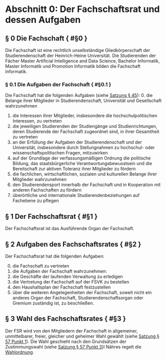 # Abschnitt 0: Der Fachschaftsrat und dessen Aufgaben
## § 0 Die Fachschaft { #§0 }
Die Fachschaft ist eine rechtlich unselbständige Gliedkörperschaft der Studierendenschaft der Heinrich-Heine Universität. Die Studierenden der Fächer Master Artificial Intelligence and Data Science, Bachelor Informatik, Master Informatik und Promotion Informatik bilden die Fachschaft Informatik.

### § 0.1 Die Aufgaben der Fachschaft { #§0.1 }
Die Fachschaft hat die folgenden Aufgaben (siehe [Satzung § 45](https://sphhu.de/documents/2022/07/satzung.pdf/)):
0. <a name="§0.0">die Belange ihrer Mitglieder in Studierendenschaft, Universität und
Gesellschaft wahrzunehmen</a>
1. <a name="§2.1">die Interessen ihrer Mitglieder, insbesondere die hochschulpolitischen
Interessen, zu vertreten</a>
2. <a name="§2.2">die jeweiligen Studierenden der Studiengänge und Studienrichtungen, deren
Studierende der Fachschaft zugeordnet sind, in ihrer Gesamtheit zu
vertreten</a>
3. <a name="§2.3">an der Erfüllung der Aufgaben der Studierendenschaft und der Universität,
insbesondere durch Stellungnahmen zu hochschul- oder
wissenschaftspolitischen Fragen, mitzuwirken</a>
4. <a name="§2.4">auf der Grundlage der verfassungsmäßigen Ordnung die politische Bildung,
das staatsbürgerliche Verantwortungsbewusstsein und die Bereitschaft zur
aktiven Toleranz ihrer Mitglieder zu fördern</a>
5. <a name="§2.5">die fachlichen, wirtschaftlichen, sozialen und kulturellen Belange ihrer
Mitglieder wahrzunehmen</a>
6. <a name="§2.6">den Studierendensport innerhalb der Fachschaft und in Kooperation mit
anderen Fachschaften zu fördern</a>
7. <a name="§2.7">überörtliche und internationale Studierendenbeziehungen auf Fachebene zu
pflegen</a>

## § 1 Der Fachschaftsrat { #§1 }
Der Fachschaftsrat ist das Ausführende Organ der Fachschaft.

## § 2 Aufgaben des Fachschaftsrates { #§2 }
Der Fachschaftsrat hat die folgenden Aufgaben:

0. <a name="§2.0">die Fachschaft zu vertreten</a>
1. <a name="§2.1">die Aufgaben der Fachschaft wahrzunehmen:</a>
2. <a name="§2.2">die Geschäfte der laufenden Verwaltung zu erledigen</a>
3. <a name="§2.3">die Vertretung der Fachschaft auf der FSVK zu bestellen</a>
4. <a name="§2.4">den Haushaltsplan der Fachschaft festzustellen</a>
5. <a name="§2.5">über die weiteren Angelegenheiten der Fachschaft, soweit nicht ein anderes
Organ der Fachschaft, Studierendenschaftsorgan oder Gremium zuständig ist,
zu beschließen.</a>

## § 3 Wahl des Fachschaftsrates { #§3 }
Der FSR wird von den Mitgliedern der Fachschaft in allgemeiner, unmittelbarer,
freier, gleicher und geheimer Wahl gewählt (siehe [Satzung § 57 Punkt 1](https://sphhu.de/documents/2022/07/satzung.pdf/)). Die Wahl geschieht nach den Grundsätzen der Zustimmungswahl (siehe [Satzung § 57 Punkt 3](https://sphhu.de/documents/2022/07/satzung.pdf/))l Nähres regelt die [Wahlordnung](https://sphhu.de/documents/2022/11/lesefassung-der-wahlordnung-nach-8-aenderung.pdf/).
